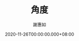 ---
issue: 405
title: 角度
author: 謝惠如
language: 南四縣
date: 2020-11-26T00:00:00.000+08:00
topic: 抒懷
difficulty: 2
wikidata: Q131449150
wikidata_link: https://www.wikidata.org/wiki/Q131449150
author_wikidata_link: https://www.wikidata.org/wiki/Q131448073
author_wikidata: Q131448073
---